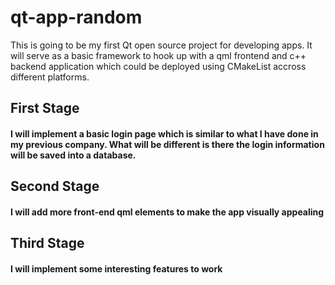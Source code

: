 # qt-app-random

This is going to be my first Qt open source project for developing apps. It will serve as a basic framework to hook up with a qml frontend and c++ backend application which could be deployed using CMakeList accross different platforms.

## First Stage
#### I will implement a basic login page which is similar to what I have done in my previous company. What will be different is there the login information will be saved into a database.

## Second Stage
#### I will add more front-end qml elements to make the app visually appealing

## Third Stage
#### I will implement some interesting features to work
